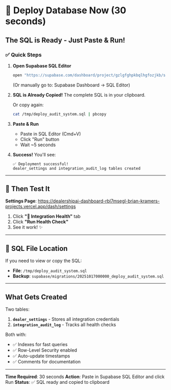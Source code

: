 # 🚀 Deploy Database Now (30 seconds)

## The SQL is Ready - Just Paste & Run!

### ✅ Quick Steps

1. **Open Supabase SQL Editor**
   ```bash
   open "https://supabase.com/dashboard/project/gzlgfghpkbqlhgfozjkb/sql/new"
   ```
   (Or manually go to: Supabase Dashboard → SQL Editor)

2. **SQL is Already Copied!**
   The complete SQL is in your clipboard.

   Or copy again:
   ```bash
   cat /tmp/deploy_audit_system.sql | pbcopy
   ```

3. **Paste & Run**
   - Paste in SQL Editor (Cmd+V)
   - Click "Run" button
   - Wait ~5 seconds

4. **Success!**
   You'll see:
   ```
   ✅ Deployment successful!
   dealer_settings and integration_audit_log tables created
   ```

---

## 🧪 Then Test It

**Settings Page**: https://dealershipai-dashboard-rbl7msegl-brian-kramers-projects.vercel.app/dash/settings

1. Click **"💚 Integration Health"** tab
2. Click **"Run Health Check"**
3. See it work! ✨

---

## 📍 SQL File Location

If you need to view or copy the SQL:
- **File**: `/tmp/deploy_audit_system.sql`
- **Backup**: `supabase/migrations/20251017000000_deploy_audit_system.sql`

---

## What Gets Created

Two tables:
1. **`dealer_settings`** - Stores all integration credentials
2. **`integration_audit_log`** - Tracks all health checks

Both with:
- ✅ Indexes for fast queries
- ✅ Row-Level Security enabled
- ✅ Auto-update timestamps
- ✅ Comments for documentation

---

**Time Required**: 30 seconds
**Action**: Paste in Supabase SQL Editor and click Run
**Status**: ✅ SQL ready and copied to clipboard
